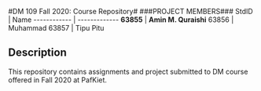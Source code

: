 #DM 109 Fall 2020: Course Repository#
###PROJECT MEMBERS###
StdID | Name
------------ | -------------
**63855** | **Amin M. Quraishi** <!--this is the group leader in bold-->
63856 | Muhammad
63857 | Tipu Pitu
<!-- Replace name and student ids with acutally group member names and ids-->

## Description ##
This repository contains assignments and project submitted to DM course offered in Fall 2020 at PafKiet.
